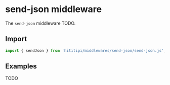 # send-json middleware

The `send-json` middleware TODO.

## Import

```js
import { sendJson } from 'hititipi/middlewares/send-json/send-json.js';
```

## Examples

TODO
